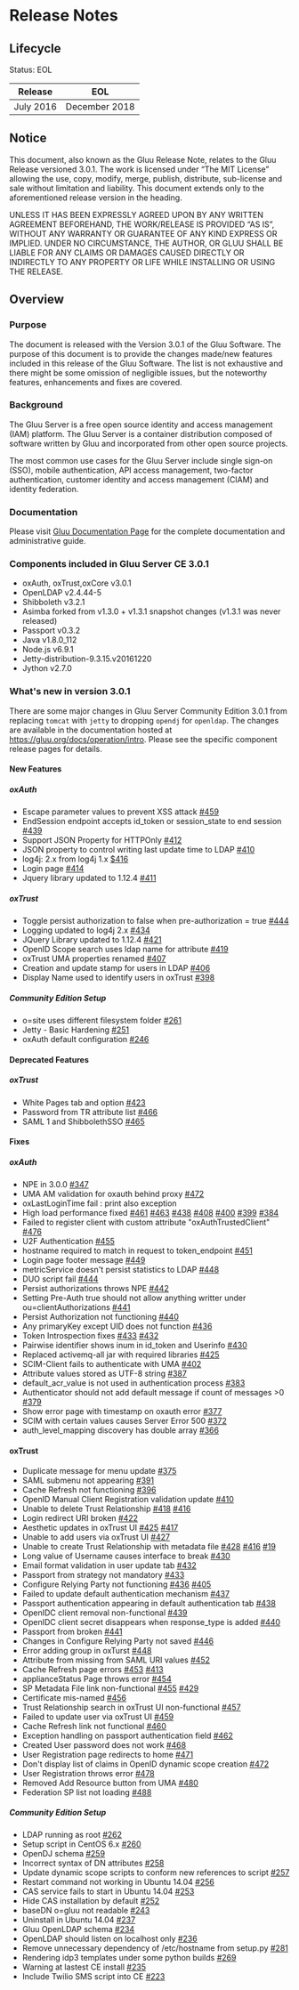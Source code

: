 # Release Notes

## Lifecycle

Status: EOL

| Release | EOL |
| --- | --- |
| July 2016 | December 2018 |

## Notice

This document, also known as the Gluu Release Note, relates to the Gluu Release versioned 3.0.1. The work is licensed under “The MIT License” allowing the use, copy, modify, merge, publish, distribute, sub-license and sale without limitation and liability. This document extends only to the aforementioned release version in the heading.

UNLESS IT HAS BEEN EXPRESSLY AGREED UPON BY ANY WRITTEN AGREEMENT BEFOREHAND, THE WORK/RELEASE IS PROVIDED “AS IS”, WITHOUT ANY WARRANTY OR GUARANTEE OF ANY KIND EXPRESS OR IMPLIED. UNDER NO CIRCUMSTANCE, THE AUTHOR, OR GLUU SHALL BE LIABLE FOR ANY CLAIMS OR DAMAGES CAUSED DIRECTLY OR INDIRECTLY TO ANY PROPERTY OR LIFE WHILE INSTALLING OR USING THE RELEASE.

## Overview

### Purpose

The document is released with the Version 3.0.1 of the Gluu Software. The purpose of this document is to provide the changes made/new features included in this release of the Gluu Software. The list is not exhaustive and there might be some omission of negligible issues, but the noteworthy features, enhancements and fixes are covered. 

### Background

The Gluu Server is a free open source identity and access management (IAM) platform. The Gluu Server is a container distribution composed of software written by Gluu and incorporated from other open source projects.

The most common use cases for the Gluu Server include single sign-on (SSO), mobile authentication, API access management, two-factor authentication, customer identity and access management (CIAM) and identity federation.

### Documentation

Please visit [Gluu Documentation Page](http://www.gluu.org/docs) for the complete documentation and administrative guide. 

### Components included in Gluu Server CE 3.0.1

- oxAuth, oxTrust,oxCore v3.0.1
- OpenLDAP v2.4.44-5
- Shibboleth v3.2.1
- Asimba forked from v1.3.0 + v1.3.1 snapshot changes (v1.3.1 was never released)
- Passport v0.3.2
- Java v1.8.0_112
- Node.js v6.9.1
- Jetty-distribution-9.3.15.v20161220
- Jython v2.7.0

### What's new in version 3.0.1

There are some major changes in Gluu Server Community Edition 3.0.1 from replacing `tomcat` with `jetty` to dropping `opendj` for `openldap`. The changes are available in the documentation hosted at https://gluu.org/docs/operation/intro. 
Please see the specific component release pages for details.

#### New Features
##### oxAuth
- Escape parameter values to prevent XSS attack [#459](https://github.com/GluuFederation/oxAuth/issues/459)
- EndSession endpoint accepts id_token or session_state to end session [#439](https://github.com/GluuFederation/oxAuth/issues/439)
- Support JSON Property for HTTPOnly [#412](https://github.com/GluuFederation/oxAuth/issues/412)
- JSON property to control writing last update time to LDAP [#410](https://github.com/GluuFederation/oxAuth/issues/410)
- log4j: 2.x from log4j 1.x [$416](https://github.com/GluuFederation/oxAuth/issues/416)
- Login page [#414](https://github.com/GluuFederation/oxAuth/issues/414)
- Jquery library updated to 1.12.4 [#411](https://github.com/GluuFederation/oxAuth/issues/411)
##### oxTrust
- Toggle persist authorization to false when pre-authorization = true [#444](https://github.com/GluuFederation/oxTrust/issues/444)
- Logging updated to log4j 2.x [#434](https://github.com/GluuFederation/oxTrust/issues/434)
- JQuery Library updated to 1.12.4 [#421](https://github.com/GluuFederation/oxTrust/issues/421)
- OpenID Scope search uses ldap name for attribute [#419](https://github.com/GluuFederation/oxTrust/issues/419)
- oxTrust UMA properties renamed [#407](https://github.com/GluuFederation/oxTrust/issues/407)
- Creation and update stamp for users in LDAP [#406](https://github.com/GluuFederation/oxTrust/issues/406)
- Display Name used to identify users in oxTrust [#398](https://github.com/GluuFederation/oxTrust/issues/398)
##### Community Edition Setup
- o=site uses different filesystem folder [#261](https://github.com/GluuFederation/community-edition-setup/issues/261)
- Jetty - Basic Hardening [#251](https://github.com/GluuFederation/community-edition-setup/issues/251)
- oxAuth default configuration [#246](https://github.com/GluuFederation/community-edition-setup/issues/246)

#### Deprecated Features
##### oxTrust
- White Pages tab and option [#423](https://github.com/GluuFederation/oxTrust/issues/423)
- Password from TR attribute list [#466](https://github.com/GluuFederation/oxTrust/issues/466)
- SAML 1 and ShibbolethSSO [#465](https://github.com/GluuFederation/oxTrust/issues/465)

#### Fixes
##### oxAuth
- NPE in 3.0.0 [#347](https://github.com/GluuFederation/oxAuth/issues/347)
- UMA AM validation for oxauth behind proxy [#472](https://github.com/GluuFederation/oxAuth/issues/472)
- oxLastLoginTime fail : print also exception
- High load performance fixed [#461](https://github.com/GluuFederation/oxAuth/issues/461) [#463](https://github.com/GluuFederation/oxAuth/issues/463) [#438](https://github.com/GluuFederation/oxAuth/issues/438) [#408](https://github.com/GluuFederation/oxAuth/issues/408) [#400](https://github.com/GluuFederation/oxAuth/issues/400) [#399](https://github.com/GluuFederation/oxAuth/issues/399) [#384](https://github.com/GluuFederation/oxAuth/issues/384)
- Failed to register client with custom attribute "oxAuthTrustedClient" [#476](https://github.com/GluuFederation/oxAuth/issues/476)
- U2F Authentication [#455](https://github.com/GluuFederation/oxAuth/issues/455)
- hostname required to match in request to token_endpoint [#451](https://github.com/GluuFederation/oxAuth/issues/451)
- Login page footer message [#449](https://github.com/GluuFederation/oxAuth/issues/449)
- metricService doesn't persist statistics to LDAP [#448](https://github.com/GluuFederation/oxAuth/issues/448)
- DUO script fail [#444](https://github.com/GluuFederation/oxAuth/issues/444)
- Persist authorizations throws NPE [#442](https://github.com/GluuFederation/oxAuth/issues/442)
- Setting Pre-Auth true should not allow anything writter under ou=clientAuthorizations [#441](https://github.com/GluuFederation/oxAuth/issues/441)
- Persist Authorization not functioning [#440](https://github.com/GluuFederation/oxAuth/issues/440)
- Any primaryKey except UID does not function [#436](https://github.com/GluuFederation/oxAuth/issues/436)
- Token Introspection fixes [#433](https://github.com/GluuFederation/oxAuth/issues/433) [#432](https://github.com/GluuFederation/oxAuth/issues/432)
- Pairwise identifier shows inum in id_token and Userinfo [#430](https://github.com/GluuFederation/oxAuth/issues/430)
- Replaced activemq-all jar with required libraries [#425](https://github.com/GluuFederation/oxAuth/issues/425)
- SCIM-Client fails to authenticate with UMA [#402](https://github.com/GluuFederation/oxAuth/issues/402)
- Attribute values stored as UTF-8 string [#387](https://github.com/GluuFederation/oxAuth/issues/387)
- default_acr_value is not used in authentication process [#383](https://github.com/GluuFederation/oxAuth/issues/383)
- Authenticator should not add default message if count of messages >0 [#379](https://github.com/GluuFederation/oxAuth/issues/379)
- Show error page with timestamp on oxauth error [#377](https://github.com/GluuFederation/oxAuth/issues/377)
- SCIM with certain values causes Server Error 500 [#372](https://github.com/GluuFederation/oxAuth/issues/372)
- auth_level_mapping discovery has double array [#366](https://github.com/GluuFederation/oxAuth/issues/366)
#### oxTrust
- Duplicate message for menu update [#375](https://github.com/GluuFederation/oxTrust/issues/375)
- SAML submenu not appearing [#391](https://github.com/GluuFederation/oxTrust/issues/391)
- Cache Refresh not functioning [#396](https://github.com/GluuFederation/oxTrust/issues/396)
- OpenID Manual Client Registration validation update [#410](https://github.com/GluuFederation/oxTrust/issues/410)
- Unable to delete Trust Relationship [#418](https://github.com/GluuFederation/oxTrust/issues/418) [#416](https://github.com/GluuFederation/oxTrust/issues/416)
- Login redirect URI broken [#422](https://github.com/GluuFederation/oxTrust/issues/422)
- Aesthetic updates in oxTrust UI [#425](https://github.com/GluuFederation/oxTrust/issues/425) [#417](https://github.com/GluuFederation/oxTrust/issues/417)
- Unable to add users via oxTrust UI [#427](https://github.com/GluuFederation/oxTrust/issues/427)
- Unable to create Trust Relationship with metadata file [#428](https://github.com/GluuFederation/oxTrust/issues/428) [#416](https://github.com/GluuFederation/oxTrust/issues/416) [#19](https://github.com/GluuFederation/oxTrust/issues/19)
- Long value of Username causes interface to break [#430](https://github.com/GluuFederation/oxTrust/issues/430)
- Email format validation in user update tab [#432](https://github.com/GluuFederation/oxTrust/issues/432)
- Passport from strategy not mandatory [#433](https://github.com/GluuFederation/oxTrust/issues/433)
- Configure Relying Party not functioning [#436](https://github.com/GluuFederation/oxTrust/issues/436) [#405](https://github.com/GluuFederation/oxTrust/issues/405)
- Failed to update default authentication mechanism [#437](https://github.com/GluuFederation/oxTrust/issues/437)
- Passport authentication appearing in default authentication tab [#438](https://github.com/GluuFederation/oxTrust/issues/438)
- OpenIDC client removal non-functional [#439](https://github.com/GluuFederation/oxTrust/issues/439)
- OpenIDC client secret disappears when response_type is added [#440](https://github.com/GluuFederation/oxTrust/issues/440)
- Passport from broken [#441](https://github.com/GluuFederation/oxTrust/issues/441)
- Changes in Configure Relying Party not saved [#446](https://github.com/GluuFederation/oxTrust/issues/446)
- Error adding group in oxTurst [#448](https://github.com/GluuFederation/oxTrust/issues/448)
- Attribute from missing from SAML URI values [#452](https://github.com/GluuFederation/oxTrust/issues/452)
- Cache Refresh page errors [#453](https://github.com/GluuFederation/oxTrust/issues/453) [#413](https://github.com/GluuFederation/oxTrust/issues/413)
- applianceStatus Page throws error [#454](https://github.com/GluuFederation/oxTrust/issues/454)
- SP Metadata File link non-functional [#455](https://github.com/GluuFederation/oxTrust/issues/455) [#429](https://github.com/GluuFederation/oxTrust/issues/429)
- Certificate mis-named [#456](https://github.com/GluuFederation/oxTrust/issues/456)
- Trust Relationship search in oxTrust UI non-functional [#457](https://github.com/GluuFederation/oxTrust/issues/457)
- Failed to update user via oxTrust UI [#459](https://github.com/GluuFederation/oxTrust/issues/459)
- Cache Refresh link not functional [#460](https://github.com/GluuFederation/oxTrust/issues/460)
- Exception handling on passport authentication field [#462](https://github.com/GluuFederation/oxTrust/issues/462)
- Created User password does not work [#468](https://github.com/GluuFederation/oxTrust/issues/468)
- User Registration page redirects to home [#471](https://github.com/GluuFederation/oxTrust/issues/471)
- Don't display list of claims in OpenID dynamic scope creation [#472](https://github.com/GluuFederation/oxTrust/issues/472)
- User Registration throws error [#478](https://github.com/GluuFederation/oxTrust/issues/478)
- Removed Add Resource button from UMA [#480](https://github.com/GluuFederation/oxTrust/issues/480)
- Federation SP list not loading [#488](https://github.com/GluuFederation/oxTrust/issues/488)

##### Community Edition Setup
- LDAP running as root [#262](https://github.com/GluuFederation/community-edition-setup/issues/262)
- Setup script in CentOS 6.x [#260](https://github.com/GluuFederation/community-edition-setup/issues/260)
- OpenDJ schema [#259](https://github.com/GluuFederation/community-edition-setup/issues/259)
- Incorrect syntax of DN attributes [#258](https://github.com/GluuFederation/community-edition-setup/issues/258)
- Update dynamic scope scripts to conform new references to script [#257](https://github.com/GluuFederation/community-edition-setup/issues/257)
- Restart command not working in Ubuntu 14.04 [#256](https://github.com/GluuFederation/community-edition-setup/issues/256)
- CAS service fails to start in Ubuntu 14.04 [#253](https://github.com/GluuFederation/community-edition-setup/issues/253)
- Hide CAS installation by default [#252](https://github.com/GluuFederation/community-edition-setup/issues/252)
- baseDN o=gluu not readable [#243](https://github.com/GluuFederation/community-edition-setup/issues/243)
- Uninstall in Ubuntu 14.04 [#237](https://github.com/GluuFederation/community-edition-setup/issues/237)
- Gluu OpenLDAP schema [#234](https://github.com/GluuFederation/community-edition-setup/issues/234)
- OpenLDAP should listen on localhost only [#236](https://github.com/GluuFederation/community-edition-setup/issues/236)
- Remove unnecessary dependency of /etc/hostname from setup.py [#281](https://github.com/GluuFederation/community-edition-setup/issues/281)
- Rendering idp3 templates under some python builds [#269](https://github.com/GluuFederation/community-edition-setup/issues/269)
- Warning at lastest CE install [#235](https://github.com/GluuFederation/community-edition-setup/issues/235)
- Include Twilio SMS script into CE [#223](https://github.com/GluuFederation/community-edition-setup/issues/223)
